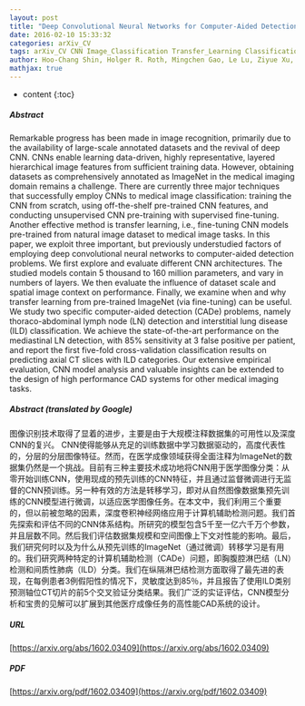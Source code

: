 ```yaml
---
layout: post
title: "Deep Convolutional Neural Networks for Computer-Aided Detection: CNN Architectures, Dataset Characteristics and Transfer Learning"
date: 2016-02-10 15:33:32
categories: arXiv_CV
tags: arXiv_CV CNN Image_Classification Transfer_Learning Classification Detection Recognition
author: Hoo-Chang Shin, Holger R. Roth, Mingchen Gao, Le Lu, Ziyue Xu, Isabella Nogues, Jianhua Yao, Daniel Mollura, Ronald M. Summers
mathjax: true
---
```


* content
{:toc}

##### Abstract
Remarkable progress has been made in image recognition, primarily due to the availability of large-scale annotated datasets and the revival of deep CNN. CNNs enable learning data-driven, highly representative, layered hierarchical image features from sufficient training data. However, obtaining datasets as comprehensively annotated as ImageNet in the medical imaging domain remains a challenge. There are currently three major techniques that successfully employ CNNs to medical image classification: training the CNN from scratch, using off-the-shelf pre-trained CNN features, and conducting unsupervised CNN pre-training with supervised fine-tuning. Another effective method is transfer learning, i.e., fine-tuning CNN models pre-trained from natural image dataset to medical image tasks. In this paper, we exploit three important, but previously understudied factors of employing deep convolutional neural networks to computer-aided detection problems. We first explore and evaluate different CNN architectures. The studied models contain 5 thousand to 160 million parameters, and vary in numbers of layers. We then evaluate the influence of dataset scale and spatial image context on performance. Finally, we examine when and why transfer learning from pre-trained ImageNet (via fine-tuning) can be useful. We study two specific computer-aided detection (CADe) problems, namely thoraco-abdominal lymph node (LN) detection and interstitial lung disease (ILD) classification. We achieve the state-of-the-art performance on the mediastinal LN detection, with 85% sensitivity at 3 false positive per patient, and report the first five-fold cross-validation classification results on predicting axial CT slices with ILD categories. Our extensive empirical evaluation, CNN model analysis and valuable insights can be extended to the design of high performance CAD systems for other medical imaging tasks.

##### Abstract (translated by Google)
图像识别技术取得了显着的进步，主要是由于大规模注释数据集的可用性以及深度CNN的复兴。 CNN使得能够从充足的训练数据中学习数据驱动的，高度代表性的，分层的分层图像特征。然而，在医学成像领域获得全面注释为ImageNet的数据集仍然是一个挑战。目前有三种主要技术成功地将CNN用于医学图像分类：从零开始训练CNN，使用现成的预先训练的CNN特征，并且通过监督微调进行无监督的CNN预训练。另一种有效的方法是转移学习，即对从自然图像数据集预先训练的CNN模型进行微调，以适应医学图像任务。在本文中，我们利用三个重要的，但以前被忽略的因素，深度卷积神经网络应用于计算机辅助检测问题。我们首先探索和评估不同的CNN体​​系结构。所研究的模型包含5千至一亿六千万个参数，并且层数不同。然后我们评估数据集规模和空间图像上下文对性能的影响。最后，我们研究何时以及为什么从预先训练的ImageNet（通过微调）转移学习是有用的。我们研究两种特定的计算机辅助检测（CADe）问题，即胸腹腔淋巴结（LN）检测和间质性肺病（ILD）分类。我们在纵隔淋巴结检测方面取得了最先进的表现，在每例患者3例假阳性的情况下，灵敏度达到85％，并且报告了使用ILD类别预测轴位CT切片的前5个交叉验证分类结果。我们广泛的实证评估，CNN模型分析和宝贵的见解可以扩展到其他医疗成像任务的高性能CAD系统的设计。

##### URL
[https://arxiv.org/abs/1602.03409](https://arxiv.org/abs/1602.03409)

##### PDF
[https://arxiv.org/pdf/1602.03409](https://arxiv.org/pdf/1602.03409)

